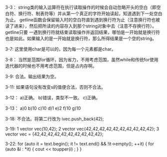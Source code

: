 3-3：
string类的输入运算符在执行读取操作的时候会自动忽略开头的空白（即空白符、换行符、制表符等）并从第一个真正的字符开始读起，知道遇到下一处空白为止。
getline函数会保留输入时的空白符直到遇到换行符为止（注意换行符也被读了进来），然后把所读的内容存入到那个string对象中去（注意不存换行符）。getline只要
一遇到换行符就结束读取操作并返回结果，哪怕是一开始就是换行符也是如此。如果输入的是一开始就是换行符，那么所得结果是一个空的string。

3-7:
这里使用char是可以的，因为每一个元素都是char。

3-8：
当然是范围for循环，因为省力，不用考虑范围，虽然while和传统for使用迭代器的时候也不用考虑范围，但是占内存啊。

3-9:
合法。输出结果为空。

3-11:
如果语句没有改变s的值便合法，否则不合法。

3-12：
a)正确。 b)错误，类型不一致。 c)正确。

3-13：
a)0    b)10    c)10    d)1    e)2    f)10    g)10

3-18:
不合法。将第二行改为
ivec.push_back(42);

3-19:
1    vector<int> vec(10,42);  2    vector<int> vec{42,42,42,42,42,42,42,42,42,42};  3    vector<int> vec = {42,42,42,42,42,42,42,42,42,42};

3-22:
for (auto it = text.begin(); it != text.end() && !it->empty(); ++it)
{
    for (auto &i : *it)
    {
        cout << toupper(i) ;
    }
}
